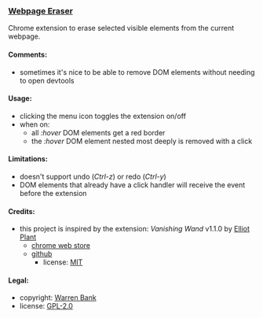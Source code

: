 ### [Webpage Eraser](https://github.com/warren-bank/crx-webpage-eraser)

Chrome extension to erase selected visible elements from the current webpage.

#### Comments:

* sometimes it's nice to be able to remove DOM elements without needing to open devtools

#### Usage:

* clicking the menu icon toggles the extension on/off
* when on:
  - all _:hover_ DOM elements get a red border
  - the _:hover_ DOM element nested most deeply is removed with a click

#### Limitations:

* doesn't support undo (_Ctrl-z_) or redo (_Ctrl-y_)
* DOM elements that already have a click handler will receive the event before the extension

#### Credits:

* this project is inspired by the extension: _Vanishing Wand_ v1.1.0 by [Elliot Plant](https://github.com/elliotaplant)
  - [chrome web store](https://chrome.google.com/webstore/detail/vanishing-wand/dmngnclhpbcedbbiplfcdijnimijakdd)
  - [github](https://github.com/elliotaplant/vanishing-wand)
    * license: [MIT](https://github.com/elliotaplant/vanishing-wand/blob/0d79c7f8a4aa80d99614963b2f98db69684c0c85/package.json#L21)

#### Legal:

* copyright: [Warren Bank](https://github.com/warren-bank)
* license: [GPL-2.0](https://www.gnu.org/licenses/old-licenses/gpl-2.0.txt)
